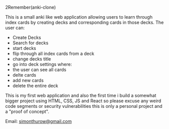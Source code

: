 2Remember(anki-clone)

This is a small anki like web application allowing users to learn through index cards by creating decks and corresponding cards in those decks.
The user can:
- Create Decks
- Search for decks
- start decks
- flip through all index cards from a deck
- change decks title
- go into deck settings where:
-   the user can see all cards
-   delte cards
-   add new cards
-   delete the entire deck

This is my first web application and also the first time i build a somewhat bigger project using HTML, CSS, JS and React so please excuse any weird code segments or security vulnerabilities
this is only a personal project and a "proof of concept".

Email: simonthurow@gmail.com
